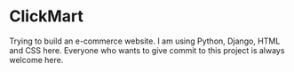 # ClickMart


Trying to build an e-commerce website. 
I am using Python, Django, HTML and CSS here.
Everyone who wants to give commit to this project is always welcome here.

